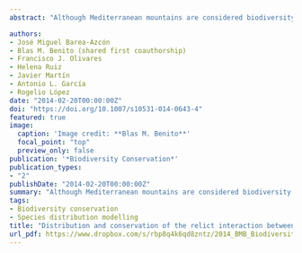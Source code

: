 ```yaml
---
abstract: "Although Mediterranean mountains are considered biodiversity hot-spots, the presence of relict biotic interactions as a testimony of a past colder climate is an aspect frequently missed. Herein we investigate the distribution and conservation problems of a relict interaction in the Sierra Nevada mountains (southern Europe) between the butterfly *Agriades zullichi* —a rare and threatened butterfly— and its larval foodplant *Androsace vitaliana* subsp. *nevadensis*. We designed an intensive field survey to obtain a comprehensive presence dataset. This was used to calibrate species distribution models with absences taken at local and regional extents, analyze the potential distribution, evaluate the influence of environmental factors in different geographical contexts, and evaluate conservation threats for both organisms. We found 39 presence localities inhabited by the larval foodplant and the butterfly comprising 60.93 ha, with 82 % of the area concentrated in ten larger localities. The local and regional distribution models explained 68.7 and 85.0 % deviance, indicating a suitable area of 1,884.8 and 9,621.22 ha respectively. Topography and soil properties were the most important variables in the local model and temperature in the regional model. We observed several threats such as restricted extent of occurrence, lack of larval foodplant regeneration, the negative effect of the ski resort and a potential high sensitivity to climate change. Finally, we recommend some management measures in order to improve the conservation of key populations of both species, reinforcing A. vitaliana nevadensis populations and researching the importance of phenology in the persistence of this interaction under climate change."

authors:
- José Miguel Barea-Azcón
- Blas M. Benito (shared first coauthorship)
- Francisco J. Olivares
- Helena Ruiz
- Javier Martín
- Antonio L. García
- Rogelio López
date: "2014-02-20T00:00:00Z"
doi: "https://doi.org/10.1007/s10531-014-0643-4"
featured: true
image:
  caption: 'Image credit: **Blas M. Benito**'
  focal_point: "top"
  preview_only: false
publication: '*Biodiversity Conservation*'
publication_types:
- "2"
publishDate: "2014-02-20T00:00:00Z"
summary: "Although Mediterranean mountains are considered biodiversity hot-spots, the presence of relict biotic interactions as a testimony of a past colder climate is an aspect frequently missed. Herein we investigate the distribution and conservation problems of a relict interaction in the Sierra Nevada mountains (southern Europe) between the butterfly *Agriades zullichi* —a rare and threatened butterfly— and its larval foodplant *Androsace vitaliana* subsp. *nevadensis*. We designed an intensive field survey to obtain a comprehensive presence dataset. This was used to calibrate species distribution models with absences taken at local and regional extents, analyze the potential distribution, evaluate the influence of environmental factors in different geographical contexts, and evaluate conservation threats for both organisms. We found 39 presence localities inhabited by the larval foodplant and the butterfly comprising 60.93 ha, with 82 % of the area concentrated in ten larger localities. The local and regional distribution models explained 68.7 and 85.0 % deviance, indicating a suitable area of 1,884.8 and 9,621.22 ha respectively. Topography and soil properties were the most important variables in the local model and temperature in the regional model. We observed several threats such as restricted extent of occurrence, lack of larval foodplant regeneration, the negative effect of the ski resort and a potential high sensitivity to climate change. Finally, we recommend some management measures in order to improve the conservation of key populations of both species, reinforcing A. vitaliana nevadensis populations and researching the importance of phenology in the persistence of this interaction under climate change."
tags:
- Biodiversity conservation
- Species distribution modelling
title: "Distribution and conservation of the relict interaction between the butterfly Agriades zullichi and its larval foodplant (Androsace vitaliana nevadensis)"
url_pdf: https://www.dropbox.com/s/rbp8q4k6qd8zntz/2014_BMB_Biodiversity_and_Conservation.pdf?dl=1
---
```


